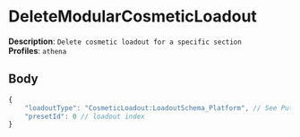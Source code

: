 # DeleteModularCosmeticLoadout

**Description**: `Delete cosmetic loadout for a specific section` \
**Profiles**: `athena`

## Body

```js
{
    "loadoutType": "CosmeticLoadout:LoadoutSchema_Platform", // See PutModularCosmeticLoadout
    "presetId": 0 // loadout index
}
```
